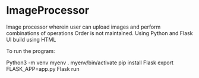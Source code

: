 # ImageProcessor
Image processor wherein user can upload images and perform combinations of operations
Order is not maintained.
Using Python and Flask
UI build using HTML


To run the program:

Python3 -m venv myenv
. myenv/bin/activate
pip install Flask
export FLASK_APP=app.py
Flask run
